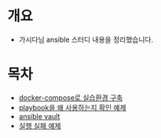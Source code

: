 # 개요
* 가시다님 ansible 스터디 내용을 정리했습니다.

# 목차
* [docker-compose로 실습환경 구축](./install/)
* [playbook을 왜 사용하는지 확인 예제](./examples/playbook_quickstart/)
* [ansible vault](./examples/playbook_ansible_vault/)
* [실행 실패 예제](./examples/playbook_failed/)
